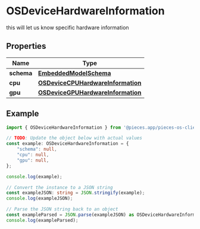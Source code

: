 
# OSDeviceHardwareInformation

this will let us know specific hardware information

## Properties

Name | Type
------------ | -------------
**schema** | [**EmbeddedModelSchema**](EmbeddedModelSchema)
**cpu** | [**OSDeviceCPUHardwareInformation**](OSDeviceCPUHardwareInformation)
**gpu** | [**OSDeviceGPUHardwareInformation**](OSDeviceGPUHardwareInformation)

## Example

```typescript
import { OSDeviceHardwareInformation } from '@pieces.app/pieces-os-client';

// TODO: Update the object below with actual values
const example: OSDeviceHardwareInformation = {
    "schema": null,
    "cpu": null,
    "gpu": null,
};

console.log(example);

// Convert the instance to a JSON string
const exampleJSON: string = JSON.stringify(example);
console.log(exampleJSON);

// Parse the JSON string back to an object
const exampleParsed = JSON.parse(exampleJSON) as OSDeviceHardwareInformation;
console.log(exampleParsed);
```


